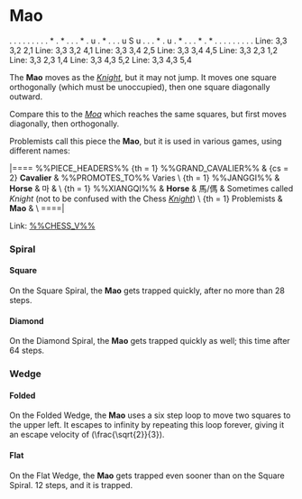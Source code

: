# Mao

<div class = "movement">
. . . . . . .
. . * . * . .
. * . u . * .
. . u S u . .
. * . u . * .
. . * . * . .
. . . . . . .
Line: 3,3 3,2 2,1
Line: 3,3 3,2 4,1
Line: 3,3 3,4 2,5
Line: 3,3 3,4 4,5
Line: 3,3 2,3 1,2
Line: 3,3 2,3 1,4
Line: 3,3 4,3 5,2
Line: 3,3 4,3 5,4
</div>

The **Mao** moves as the [*Knight*](knight.html), but it
may not jump. It moves one square orthogonally (which must
be unoccupied), then one square diagonally outward.

Compare this to the [*Moa*](moa.html) which reaches the same
squares, but first moves diagonally, then orthogonally.

Problemists call this piece the **Mao**, but it is used in various
games, using different names:

|====
%%PIECE_HEADERS%%
  {th = 1}  %%GRAND_CAVALIER%%
& {cs = 2}  **Cavalier**
&           %%PROMOTES_TO%% Varies \\
  {th = 1}  %%JANGGI%%
&           **Horse** & &#xB9C8;
&           \\
  {th = 1}  %%XIANGQI%%
&           **Horse** & &#x99AC;/&#x508C;
&           Sometimes called *Knight* (not to be confused with the
            Chess [*Knight*](knight.html)) \\
  {th = 1}  Problemists
&           **Mao**
&           \\
====|

Link: [%%CHESS_V%%](#piece:mao)

### Spiral

#### Square

On the Square Spiral, the **Mao** gets trapped quickly, after
no more than 28 steps.

#### Diamond

On the Diamond Spiral, the **Mao** gets trapped quickly as well;
this time after 64 steps.

### Wedge

#### Folded

On the Folded Wedge, the **Mao** uses a six step loop
to move two squares to the upper left. It escapes to
infinity by repeating this loop forever, giving it an 
escape velocity of \(\frac{\sqrt{2}}{3}\).

#### Flat

On the Flat Wedge, the **Mao** gets trapped even sooner
than on the Square Spiral. 12 steps, and it is trapped.
